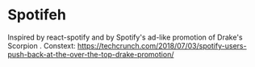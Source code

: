# Spotifeh 
Inspired by react-spotify and by Spotify's ad-like promotion of Drake's Scorpion .
Constext: https://techcrunch.com/2018/07/03/spotify-users-push-back-at-the-over-the-top-drake-promotion/

